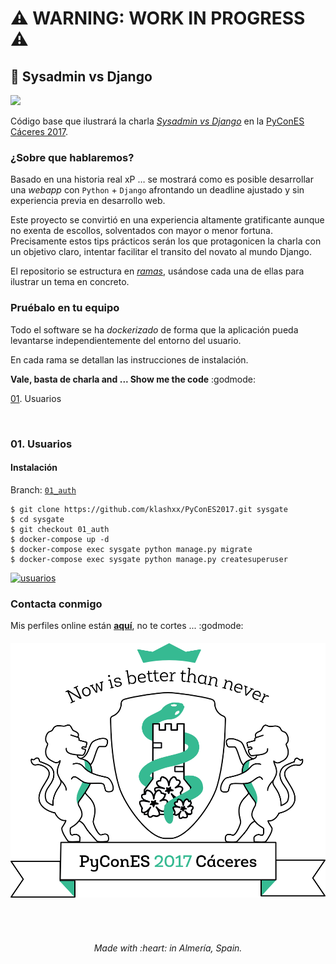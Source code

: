
# :warning: WARNING: WORK IN PROGRESS :warning:

## :snake: Sysadmin vs Django
[![][license-svg]][license-url]

Código base que ilustrará la charla [*Sysadmin vs Django*](https://2017.es.pycon.org/es/schedule/sysadmin-vs-django/) en la [PyConES Cáceres 2017](http://2017.es.pycon.org/).

### ¿Sobre que hablaremos?

Basado en una historia real xP … se mostrará como es posible desarrollar una *webapp* con `Python` + `Django` afrontando un deadline ajustado y sin experiencia previa en desarrollo web.

Este proyecto se convirtió en una experiencia altamente gratificante aunque no exenta de escollos, solventados con mayor o menor fortuna. Precisamente estos tips prácticos serán los que protagonicen la charla con un objetivo claro, intentar facilitar el transito del novato al mundo Django.

El repositorio se estructura en [*ramas*](https://git-scm.com/docs/git-branch), usándose cada una de ellas para ilustrar un tema en concreto.

### Pruébalo en tu equipo

Todo el software se ha *dockerizado* de forma que la aplicación pueda levantarse independientemente del entorno del usuario.

En cada rama se detallan las instrucciones de instalación.

**Vale, basta de charla and ... Show me the code** :godmode:


[01](#usuarios). Usuarios

<br>

### 01. Usuarios

#### Instalación

Branch: [`01_auth`](https://github.com/klashxx/PyConES2017/tree/01_auth)

```
$ git clone https://github.com/klashxx/PyConES2017.git sysgate
$ cd sysgate
$ git checkout 01_auth
$ docker-compose up -d
$ docker-compose exec sysgate python manage.py migrate
$ docker-compose exec sysgate python manage.py createsuperuser
```

[![usuarios][asciicast-01_auth-png]][asciicast-01_auth-url]


### Contacta conmigo

Mis perfiles online están [**aquí**](https://klashxx.github.io/about), no te cortes ... :godmode:

<h6 align="center">
<a href="https://2017.es.pycon.org/es/schedule/sysadmin-vs-django/">
  <img src="https://github.com/klashxx/PyConES2017/blob/01_auth/web/sysgate/static/img/logo_pycones17.png">
</a></h6>
<br>
<h6 align="center">Made with :heart: in Almería, Spain.</h6>


[license-svg]: https://img.shields.io/badge/license-MIT-blue.svg
[license-url]: https://opensource.org/licenses/MIT

[asciicast-01_auth-png]: https://asciinema.org/a/133060.png
[asciicast-01_auth-url]: https://asciinema.org/a/133060
